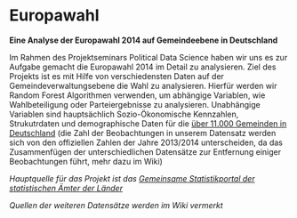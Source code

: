 # Europawahl

**Eine Analyse der Europawahl 2014 auf Gemeindeebene in Deutschland**

Im Rahmen des Projektseminars Political Data Science haben wir uns es zur Aufgabe gemacht die Europawahl 2014 im Detail zu analysieren. Ziel des Projekts ist es mit Hilfe von verschiedensten Daten auf der Gemeindeverwaltungsebene die Wahl zu analysieren. Hierfür werden wir Random Forest Algorithmen verwenden, um abhängige Variablen, wie Wahlbeteiligung oder Parteiergebnisse zu analysieren. Unabhängige Variablen sind hauptsächlich Sozio-Ökonomische Kennzahlen, Strukutrdaten und demographische Daten für die [über 11.000 Gemeinden in Deutschland](https://de.wikipedia.org/wiki/Gemeinde_(Deutschland)#Zusammenlegung_von_Gemeinden) (die Zahl der Beobachtungen in unserem Datensatz werden sich von den offiziellen Zahlen der Jahre 2013/2014 unterscheiden, da das Zusammenfügen der unterschiedlichen Datensätze zur Entfernung einiger Beobachtungen führt, mehr dazu im Wiki)

*Hauptquelle für das Projekt ist das [Gemeinsame Statistikportal der statistischen Ämter der Länder](https://www.statistikportal.de)*

*Quellen der weiteren Datensätze werden im Wiki vermerkt*
